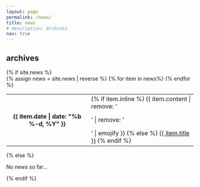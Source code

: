 ```yaml
---
layout: page
permalink: /news/
title: news
# description: Archives
nav: true
---
```


<div class="news">
  <h2>archives</h2>
  {% if site.news  %}
    <div class="table-responsive">
      <table class="table table-sm table-borderless">
      {% assign news = site.news | reverse %}
      {% for item in news%}
        <tr>
          <th scope="row">{{ item.date | date: "%b %-d, %Y" }}</th>
          <td>
            {% if item.inline %}
              {{ item.content | remove: '<p>' | remove: '</p>' | emojify }}
            {% else %}
              <a class="news-title" href="{{ item.url | relative_url }}">{{ item.title }}</a>
            {% endif %}
          </td>
        </tr>
      {% endfor %}
      </table>
    </div>
  {% else %}
    <p>No news so far...</p>
  {% endif %}
</div>